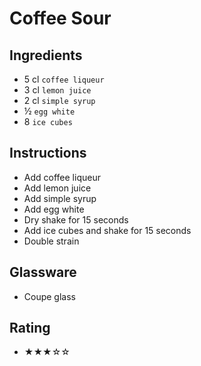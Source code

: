# Coffee Sour

## Ingredients
- 5 cl `coffee liqueur`
- 3 cl `lemon juice`
- 2 cl `simple syrup`
- ½ `egg white`
- 8 `ice cubes`

## Instructions
- Add coffee liqueur
- Add lemon juice
- Add simple syrup
- Add egg white
- Dry shake for 15 seconds
- Add ice cubes and shake for 15 seconds
- Double strain

## Glassware
- Coupe glass

## Rating
- ★★★☆☆